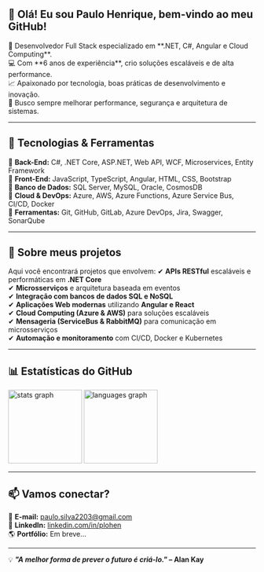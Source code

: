 <h2 align="left">👋 Olá! Eu sou Paulo Henrique, bem-vindo ao meu GitHub!</h2>

<p align="left">
🚀 Desenvolvedor Full Stack especializado em **.NET, C#, Angular e Cloud Computing**.<br>
💻 Com **6 anos de experiência**, crio soluções escaláveis e de alta performance.<br>
📈 Apaixonado por tecnologia, boas práticas de desenvolvimento e inovação.<br>
🎯 Busco sempre melhorar performance, segurança e arquitetura de sistemas.<br>
</p>

---

## 🔹 **Tecnologias & Ferramentas**
🔹 **Back-End:** C#, .NET Core, ASP.NET, Web API, WCF, Microservices, Entity Framework  
🔹 **Front-End:** JavaScript, TypeScript, Angular, HTML, CSS, Bootstrap  
🔹 **Banco de Dados:** SQL Server, MySQL, Oracle, CosmosDB  
🔹 **Cloud & DevOps:** Azure, AWS, Azure Functions, Azure Service Bus, CI/CD, Docker  
🔹 **Ferramentas:** Git, GitHub, GitLab, Azure DevOps, Jira, Swagger, SonarQube  

---

## 🚀 **Sobre meus projetos**
Aqui você encontrará projetos que envolvem:
✔ **APIs RESTful** escaláveis e performáticas em **.NET Core**  
✔ **Microsserviços** e arquitetura baseada em eventos  
✔ **Integração com bancos de dados SQL e NoSQL**  
✔ **Aplicações Web modernas** utilizando **Angular e React**  
✔ **Cloud Computing (Azure & AWS)** para soluções escaláveis  
✔ **Mensageria (ServiceBus & RabbitMQ)** para comunicação em microsserviços  
✔ **Automação e monitoramento** com CI/CD, Docker e Kubernetes  

---

## 📊 **Estatísticas do GitHub**
<div align="left">
  <img src="https://github-readme-stats.vercel.app/api?username=plo1991&show_icons=true&theme=dark&include_all_commits=true&count_private=true" height="150" alt="stats graph"/>
  <img src="https://github-readme-stats.vercel.app/api/top-langs/?username=plo1991&layout=compact&theme=dark" height="150" alt="languages graph"/>
</div>

---

## 📫 **Vamos conectar?**
📧 **E-mail:** [paulo.silva2203@gmail.com](mailto:paulo.silva2203@gmail.com)  
🔗 **LinkedIn:** [linkedin.com/in/plohen](https://www.linkedin.com/in/plohen/)  
🌎 **Portfólio:** Em breve...  

---

💡 **_"A melhor forma de prever o futuro é criá-lo."_ – Alan Kay**  
